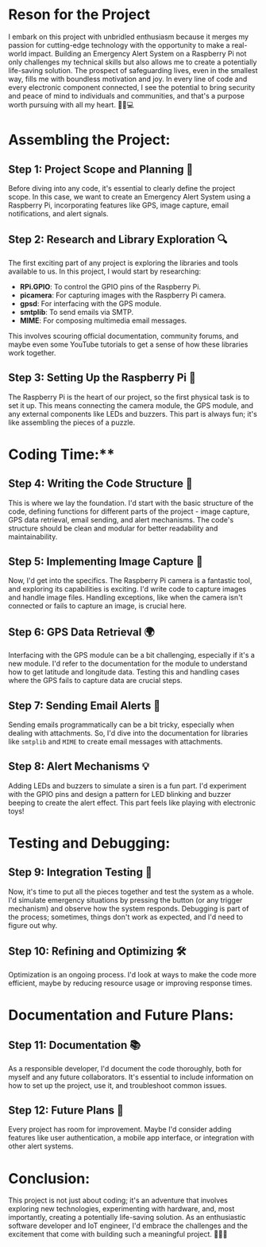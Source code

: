 # Reson for the Project

I embark on this project with unbridled enthusiasm because it merges my passion for cutting-edge technology with the opportunity to make a real-world impact. Building an Emergency Alert System on a Raspberry Pi not only challenges my technical skills but also allows me to create a potentially life-saving solution. The prospect of safeguarding lives, even in the smallest way, fills me with boundless motivation and joy. In every line of code and every electronic component connected, I see the potential to bring security and peace of mind to individuals and communities, and that's a purpose worth pursuing with all my heart. 🌟🚀💻


# Assembling the Project:

## Step 1: Project Scope and Planning 📝

Before diving into any code, it's essential to clearly define the project scope. In this case, we want to create an Emergency Alert System using a Raspberry Pi, incorporating features like GPS, image capture, email notifications, and alert signals.

## Step 2: Research and Library Exploration 🔍

The first exciting part of any project is exploring the libraries and tools available to us. In this project, I would start by researching:

- **RPi.GPIO**: To control the GPIO pins of the Raspberry Pi.
- **picamera**: For capturing images with the Raspberry Pi camera.
- **gpsd**: For interfacing with the GPS module.
- **smtplib**: To send emails via SMTP.
- **MIME**: For composing multimedia email messages.

This involves scouring official documentation, community forums, and maybe even some YouTube tutorials to get a sense of how these libraries work together.

## Step 3: Setting Up the Raspberry Pi 🍓

The Raspberry Pi is the heart of our project, so the first physical task is to set it up. This means connecting the camera module, the GPS module, and any external components like LEDs and buzzers. This part is always fun; it's like assembling the pieces of a puzzle.

# Coding Time:**

## Step 4: Writing the Code Structure 🧱

This is where we lay the foundation. I'd start with the basic structure of the code, defining functions for different parts of the project - image capture, GPS data retrieval, email sending, and alert mechanisms. The code's structure should be clean and modular for better readability and maintainability.

## Step 5: Implementing Image Capture 📸

Now, I'd get into the specifics. The Raspberry Pi camera is a fantastic tool, and exploring its capabilities is exciting. I'd write code to capture images and handle image files. Handling exceptions, like when the camera isn't connected or fails to capture an image, is crucial here.

## Step 6: GPS Data Retrieval 🌍

Interfacing with the GPS module can be a bit challenging, especially if it's a new module. I'd refer to the documentation for the module to understand how to get latitude and longitude data. Testing this and handling cases where the GPS fails to capture data are crucial steps.

## Step 7: Sending Email Alerts 📧

Sending emails programmatically can be a bit tricky, especially when dealing with attachments. So, I'd dive into the documentation for libraries like `smtplib` and `MIME` to create email messages with attachments.

## Step 8: Alert Mechanisms 💡

Adding LEDs and buzzers to simulate a siren is a fun part. I'd experiment with the GPIO pins and design a pattern for LED blinking and buzzer beeping to create the alert effect. This part feels like playing with electronic toys!

# Testing and Debugging:

## Step 9: Integration Testing 🧪

Now, it's time to put all the pieces together and test the system as a whole. I'd simulate emergency situations by pressing the button (or any trigger mechanism) and observe how the system responds. Debugging is part of the process; sometimes, things don't work as expected, and I'd need to figure out why.

## Step 10: Refining and Optimizing 🛠️

Optimization is an ongoing process. I'd look at ways to make the code more efficient, maybe by reducing resource usage or improving response times.

# Documentation and Future Plans:

## Step 11: Documentation 📚

As a responsible developer, I'd document the code thoroughly, both for myself and any future collaborators. It's essential to include information on how to set up the project, use it, and troubleshoot common issues.

## Step 12: Future Plans 🚀

Every project has room for improvement. Maybe I'd consider adding features like user authentication, a mobile app interface, or integration with other alert systems.

# Conclusion:

This project is not just about coding; it's an adventure that involves exploring new technologies, experimenting with hardware, and, most importantly, creating a potentially life-saving solution. As an enthusiastic software developer and IoT engineer, I'd embrace the challenges and the excitement that come with building such a meaningful project. 🚀🔧📸
